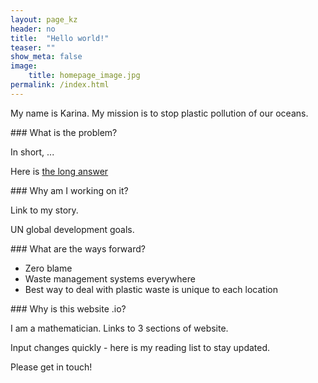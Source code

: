 ```yaml
---
layout: page_kz
header: no
title:  "Hello world!"
teaser: ""
show_meta: false
image:
    title: homepage_image.jpg
permalink: /index.html
---
```


My name is Karina. My mission is to stop plastic pollution of our oceans. 

### What is the problem? 

In short, ...

Here is [the long answer]({{site.url}}{{site.baseurl}}/input/why-you-should-care/)



### Why am I working on it? 

Link to my story.

UN global development goals.


### What are the ways forward?

* Zero blame
* Waste management systems everywhere
* Best way to deal with plastic waste is unique to each location

### Why is this website .io?

I am a mathematician. Links to 3 sections of website. 

Input changes quickly - here is my reading list to stay updated. 

Please get in touch!
